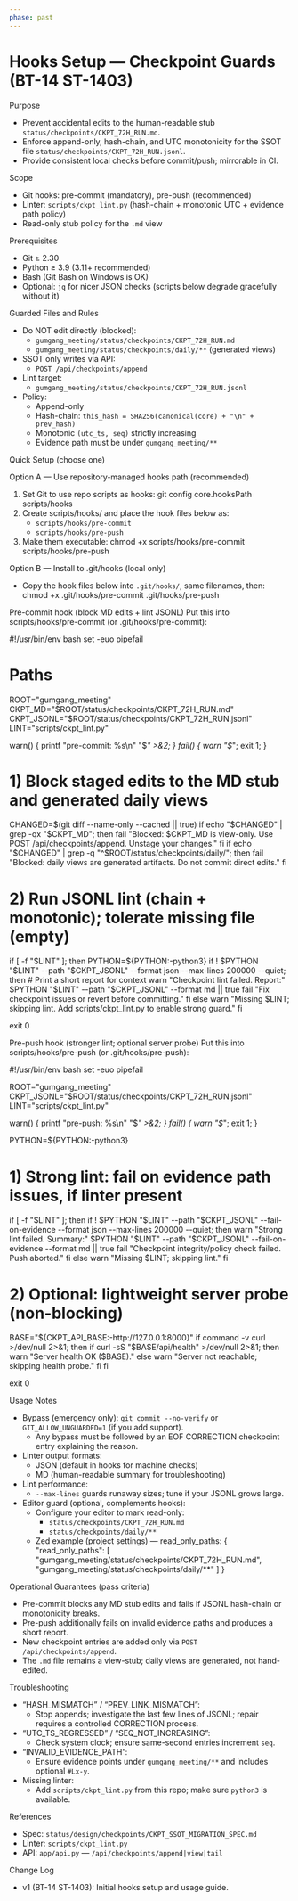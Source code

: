```yaml
---
phase: past
---
```


# Hooks Setup — Checkpoint Guards (BT-14 ST-1403)

Purpose
- Prevent accidental edits to the human-readable stub `status/checkpoints/CKPT_72H_RUN.md`.
- Enforce append-only, hash-chain, and UTC monotonicity for the SSOT file `status/checkpoints/CKPT_72H_RUN.jsonl`.
- Provide consistent local checks before commit/push; mirrorable in CI.

Scope
- Git hooks: pre-commit (mandatory), pre-push (recommended)
- Linter: `scripts/ckpt_lint.py` (hash-chain + monotonic UTC + evidence path policy)
- Read-only stub policy for the `.md` view

Prerequisites
- Git ≥ 2.30
- Python ≥ 3.9 (3.11+ recommended)
- Bash (Git Bash on Windows is OK)
- Optional: `jq` for nicer JSON checks (scripts below degrade gracefully without it)

Guarded Files and Rules
- Do NOT edit directly (blocked):
  - `gumgang_meeting/status/checkpoints/CKPT_72H_RUN.md`
  - `gumgang_meeting/status/checkpoints/daily/**` (generated views)
- SSOT only writes via API:
  - `POST /api/checkpoints/append`
- Lint target:
  - `gumgang_meeting/status/checkpoints/CKPT_72H_RUN.jsonl`
- Policy:
  - Append-only
  - Hash-chain: `this_hash = SHA256(canonical(core) + "\n" + prev_hash)`
  - Monotonic `(utc_ts, seq)` strictly increasing
  - Evidence path must be under `gumgang_meeting/**`

Quick Setup (choose one)

Option A — Use repository-managed hooks path (recommended)
1) Set Git to use repo scripts as hooks:
   git config core.hooksPath scripts/hooks
2) Create scripts/hooks/ and place the hook files below as:
   - `scripts/hooks/pre-commit`
   - `scripts/hooks/pre-push`
3) Make them executable:
   chmod +x scripts/hooks/pre-commit scripts/hooks/pre-push

Option B — Install to .git/hooks (local only)
- Copy the hook files below into `.git/hooks/`, same filenames, then:
  chmod +x .git/hooks/pre-commit .git/hooks/pre-push

Pre-commit hook (block MD edits + lint JSONL)
Put this into scripts/hooks/pre-commit (or .git/hooks/pre-commit):

#!/usr/bin/env bash
set -euo pipefail

# Paths
ROOT="gumgang_meeting"
CKPT_MD="$ROOT/status/checkpoints/CKPT_72H_RUN.md"
CKPT_JSONL="$ROOT/status/checkpoints/CKPT_72H_RUN.jsonl"
LINT="scripts/ckpt_lint.py"

warn() { printf "pre-commit: %s\n" "$*" >&2; }
fail() { warn "$*"; exit 1; }

# 1) Block staged edits to the MD stub and generated daily views
CHANGED=$(git diff --name-only --cached || true)
if echo "$CHANGED" | grep -qx "$CKPT_MD"; then
  fail "Blocked: $CKPT_MD is view-only. Use POST /api/checkpoints/append. Unstage your changes."
fi
if echo "$CHANGED" | grep -q "^$ROOT/status/checkpoints/daily/"; then
  fail "Blocked: daily views are generated artifacts. Do not commit direct edits."
fi

# 2) Run JSONL lint (chain + monotonic); tolerate missing file (empty)
if [ -f "$LINT" ]; then
  PYTHON=${PYTHON:-python3}
  if ! $PYTHON "$LINT" --path "$CKPT_JSONL" --format json --max-lines 200000 --quiet; then
    # Print a short report for context
    warn "Checkpoint lint failed. Report:"
    $PYTHON "$LINT" --path "$CKPT_JSONL" --format md || true
    fail "Fix checkpoint issues or revert before committing."
  fi
else
  warn "Missing $LINT; skipping lint. Add scripts/ckpt_lint.py to enable strong guard."
fi

exit 0

Pre-push hook (stronger lint; optional server probe)
Put this into scripts/hooks/pre-push (or .git/hooks/pre-push):

#!/usr/bin/env bash
set -euo pipefail

ROOT="gumgang_meeting"
CKPT_JSONL="$ROOT/status/checkpoints/CKPT_72H_RUN.jsonl"
LINT="scripts/ckpt_lint.py"

warn() { printf "pre-push: %s\n" "$*" >&2; }
fail() { warn "$*"; exit 1; }

PYTHON=${PYTHON:-python3}
# 1) Strong lint: fail on evidence path issues, if linter present
if [ -f "$LINT" ]; then
  if ! $PYTHON "$LINT" --path "$CKPT_JSONL" --fail-on-evidence --format json --max-lines 200000 --quiet; then
    warn "Strong lint failed. Summary:"
    $PYTHON "$LINT" --path "$CKPT_JSONL" --fail-on-evidence --format md || true
    fail "Checkpoint integrity/policy check failed. Push aborted."
  fi
else
  warn "Missing $LINT; skipping lint."
fi

# 2) Optional: lightweight server probe (non-blocking)
BASE="${CKPT_API_BASE:-http://127.0.0.1:8000}"
if command -v curl >/dev/null 2>&1; then
  if curl -sS "$BASE/api/health" >/dev/null 2>&1; then
    warn "Server health OK ($BASE)."
  else
    warn "Server not reachable; skipping health probe."
  fi
fi

exit 0

Usage Notes
- Bypass (emergency only): `git commit --no-verify` or `GIT_ALLOW_UNGUARDED=1` (if you add support).
  - Any bypass must be followed by an EOF CORRECTION checkpoint entry explaining the reason.
- Linter output formats:
  - JSON (default in hooks for machine checks)
  - MD (human-readable summary for troubleshooting)
- Lint performance:
  - `--max-lines` guards runaway sizes; tune if your JSONL grows large.
- Editor guard (optional, complements hooks):
  - Configure your editor to mark read-only:
    - `status/checkpoints/CKPT_72H_RUN.md`
    - `status/checkpoints/daily/**`
  - Zed example (project settings) — read_only_paths:
    {
      "read_only_paths": [
        "gumgang_meeting/status/checkpoints/CKPT_72H_RUN.md",
        "gumgang_meeting/status/checkpoints/daily/**"
      ]
    }

Operational Guarantees (pass criteria)
- Pre-commit blocks any MD stub edits and fails if JSONL hash-chain or monotonicity breaks.
- Pre-push additionally fails on invalid evidence paths and produces a short report.
- New checkpoint entries are added only via `POST /api/checkpoints/append`.
- The `.md` file remains a view-stub; daily views are generated, not hand-edited.

Troubleshooting
- “HASH_MISMATCH” / “PREV_LINK_MISMATCH”:
  - Stop appends; investigate the last few lines of JSONL; repair requires a controlled CORRECTION process.
- “UTC_TS_REGRESSED” / “SEQ_NOT_INCREASING”:
  - Check system clock; ensure same-second entries increment `seq`.
- “INVALID_EVIDENCE_PATH”:
  - Ensure evidence points under `gumgang_meeting/**` and includes optional `#Lx-y`.
- Missing linter:
  - Add `scripts/ckpt_lint.py` from this repo; make sure `python3` is available.

References
- Spec: `status/design/checkpoints/CKPT_SSOT_MIGRATION_SPEC.md`
- Linter: `scripts/ckpt_lint.py`
- API: `app/api.py` — `/api/checkpoints/append|view|tail`

Change Log
- v1 (BT-14 ST-1403): Initial hooks setup and usage guide.